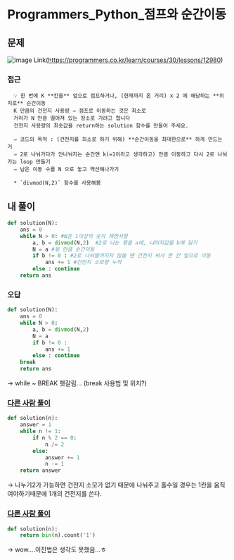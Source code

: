 # Programmers_Python_점프와 순간이동

## 문제
![image](https://user-images.githubusercontent.com/99947811/170419187-3cc23cf7-9d00-4e11-b0a9-d8b2f149ec71.png)
Link(https://programmers.co.kr/learn/courses/30/lessons/12980)

</aside>

### 접근

      💡 한 번에 K **칸을** 앞으로 점프하거나, (현재까지 온 거리) x 2 에 해당하는 **위치로** 순간이동
      K 만큼의 건전지 사용량 ⇒ 점프로 이동하는 것은 최소로
      거리가 N 만큼 떨어져 있는 장소로 가려고 합니다
      건전지 사용량의 최솟값을 return하는 solution 함수를 만들어 주세요.

      ⇒ 코드의 목적 : (건전지를 최소로 하기 위해) **순간이동을 최대한으로** 하게 만드는 거
      ⇒ 2로 나눠가다가 안나눠지는 순간엔 k(=1이라고 생각하고) 만큼 이동하고 다시 2로 나눠가는 loop 만들기
      ⇒ 남은 이동 수를 N 으로 놓고 역산해나가기

      * `divmod(N,2)` 함수를 사용해봄

</aside>

## 내 풀이

```python
def solution(N):
    ans = 0
    while N > 0: #N은 1이상의 숫자 제한사항
        a, b = divmod(N,2)  #2로 나눈 몫을 a에, 나머지값을 b에 담기
        N = a #몫 만큼 순간이동
        if b != 0 : #2로 나눠떨어지지 않을 땐 건전지 써서 한 칸 앞으로 이동
            ans += 1 #건전지 소모량 누적
        else : continue
    return ans
```

### 오답

```python
def solution(N):
    ans = 0
    while N > 0:
        a, b = divmod(N,2)
        N = a
        if b != 0 :
            ans += 1
        else : continue
    break
    return ans
```

→ while ~ BREAK 헷갈림… (break 사용법 및 위치?)

</aside>


### [다른 사람 풀이](https://bladejun.tistory.com/143)

```python
def solution(n):
    answer = 1
    while n != 1:
        if n % 2 == 0:
            n /= 2
        else:
            answer += 1
            n -= 1
    return answer
```

→ 나누기2가 가능하면 건전지 소모가 없기 때문에 나눠주고 홀수일 경우는 1칸을 움직여야하기때문에 1개의 건전지를 쓴다.

### [다른 사람 풀이](https://programmers.co.kr/learn/courses/30/lessons/12980/solution_groups?language=python3)

```python
def solution(n):
    return bin(n).count('1')
```

→ wow….이진법은 생각도 못했음…ㅎ
